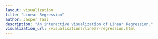 ```yaml
---
layout: visualization
title: "Linear Regression"
author: Jasper Taal
description: "An interactive visualization of Linear Regression."
visualization_url: /visualisations/linear-regression.html
---
```

